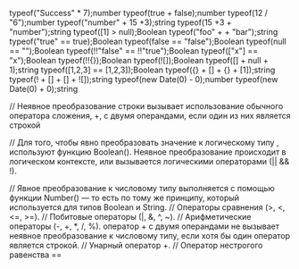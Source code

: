 typeof("Success" * 7);number
typeof(true + false);number
typeof(12 / "6");number
typeof("number" + 15 +3);string
typeof(15 +3 + "number");string
typeof([1] > null);Boolean
typeof("foo" + + "bar");string
typeof("true" == true);Boolean
typeof(false == "false");Boolean
typeof(null == "");Boolean
typeof(!!"false" == !!"true");Boolean
typeof(["x"] == "x");Boolean
typeof(!!{});Boolean
typeof(![]);Boolean
typeof([] + null + 1);string
typeof([1,2,3] == [1,2,3]);Boolean
typeof({} + [] + {} + [1]);string
typeof(! + [] + [] + ![]);string
typeof(new Date(0) - 0);number
typeof(new Date(0) + 0);string

// Неявное преобразование  строки вызывает использование обычного оператора сложения, +, с двумя операндами, если один из них является строкой

// Для того, чтобы явно преобразовать значение к логическому типу , используют функцию Boolean(). Неявное преобразование происходит в логическом контексте, или вызывается логическими операторами (|| && !).

// Явное преобразование к числовому типу выполняется с помощью функции Number() — то есть по тому же принципу, который используется для типов Boolean и String.
// Операторы сравнения (>, <, <=, >=).
// Побитовые операторы (|, &, ^, ~).
// Арифметические операторы (-, +, *, /, %).  оператор + с двумя операндами не вызывает неявное преобразование к числовому типу, если хотя бы один оператор является строкой.
// Унарный оператор +.
// Оператор нестрогого равенства == 

